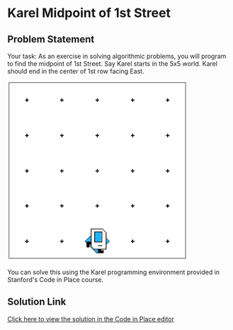 # Karel Midpoint of 1st Street

## Problem Statement

Your task: As an exercise in solving algorithmic problems, you will program to find the midpoint of 1st Street. Say Karel starts in the 5x5 world. Karel should end in the center of 1st row facing East.

![Sample Result](result.jpeg)

You can solve this using the Karel programming environment provided in Stanford's Code in Place course.

## Solution Link

[Click here to view the solution in the Code in Place editor](https://codeinplace.stanford.edu/cip5/share/f7ce38tHfjC5AKRLwHLT)




